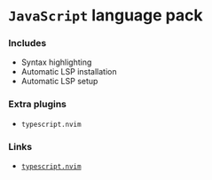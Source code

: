 # `JavaScript` language pack

### Includes

- Syntax highlighting
- Automatic LSP installation
- Automatic LSP setup

### Extra plugins

- `typescript.nvim`

### Links

- [`typescript.nvim`](https://github.com/jose-elias-alvarez/typescript.nvim)
